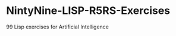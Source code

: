 NintyNine-LISP-R5RS-Exercises
=============================

99 Lisp exercises for Artificial Intelligence